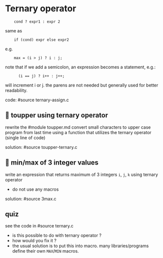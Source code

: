 # Ternary operator

```
    cond ? expr1 : expr 2
```
same as
```
    if (cond) expr else expr2
```
e.g.
```
    max = (i > j) ? i : j;
```
note that if we add a semicolon, an expression becomes a statement, e.g.:
```
      (i == j) ? i++ : j++;
```
will increment i or j. the parens are not needed but generally
used for better readability.

code: #source ternary-assign.c

## :wrench: toupper using ternary operator

rewrite the
#module toupper.md convert small characters to upper case
program from last time using a function that utilizes the ternary operator
(single line of code)

solution: #source toupper-ternary.c

## :wrench: min/max of 3 integer values

write an expression that returns maximum of 3 integers `i`, `j`, `k` using
ternary operator

  - do not use any macros

solution: #source 3max.c

## quiz

see the code in #source ternary.c

  - is this possible to do with ternary operator ?
  - how would you fix it ?
  - the usual solution is to put this into macro. many libraries/programs
    define their own `MAX`/`MIN` macros.
